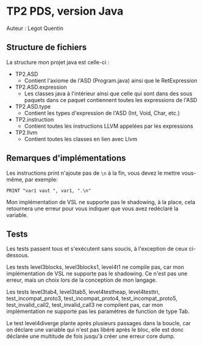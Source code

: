 # TP2 PDS, version Java

Auteur : Legot Quentin

## Structure de fichiers

La structure mon projet java est celle-ci :

- TP2.ASD
    - Contient l'axiome de l'ASD (Program.java) ainsi que le RetExpression
- TP2.ASD.expression
    - Les classes java à l'intérieur ainsi que celle qui sont dans des
      sous paquets dans ce paquet contiennent toutes les expressions de l'ASD
- TP2.ASD.type
    - Contient les types d'expression de l'ASD (Int, Void, Char, etc.)
- TP2.instruction
    - Contient toutes les instructions LLVM appelées par les expressions
- TP2.llvm
    - Contient toutes les classes en lien avec Llvm

## Remarques d'implémentations

Les instructions print n'ajoute pas de `\n` à la fin, vous devez le mettre vous-même, par exemple:

```vsl
PRINT "var1 vaut ", var1, ".\n"
```

Mon implémentation de VSL ne supporte pas le shadowing, à la place, cela retournera une erreur pour vous indiquer que
vous avez redéclaré la variable.

## Tests

Les tests passent tous et s'exécutent sans soucis, à l'exception de ceux ci-dessous.

Les tests level3blocks, level3blocks1, level4t1
ne compile pas, car mon implémentation de VSL ne supporte pas le shadowing.
Ce n'est pas une erreur, mais un choix lors de la conception de mon langage.

Les tests level3tab4, level3tab5, level4testheap, level4testtri, test_incompat_proto3, test_incompat_proto4,
test_incompat_proto5, test_invalid_call2, test_invalid_call3
ne compilent pas, car mon implémentation ne supporte pas les paramètres de function de type Tab.

Le test level4diverge plante après plusieurs passages dans la boucle, car on déclare une variable qui n'est pas libéré
après le bloc, elle est donc déclarée une multitude de fois jusqu'à créer une erreur core dump.
